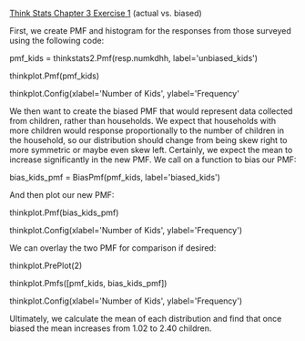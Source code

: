 [Think Stats Chapter 3 Exercise 1](http://greenteapress.com/thinkstats2/html/thinkstats2004.html#toc31) (actual vs. biased)

First, we create PMF and histogram for the responses from those surveyed using the following code:

pmf_kids = thinkstats2.Pmf(resp.numkdhh, label='unbiased_kids')

thinkplot.Pmf(pmf_kids)

thinkplot.Config(xlabel='Number of Kids', ylabel='Frequency'

We then want to create the biased PMF that would represent data collected from children, rather than households. We expect that households with more children would response proportionally to the number of children in the household, so our distribution should change from being skew right to more symmetric or maybe even skew left. Certainly, we expect the mean to increase significantly in the new PMF. We call on a function to bias our PMF:

bias_kids_pmf = BiasPmf(pmf_kids, label='biased_kids')

And then plot our new PMF:

thinkplot.Pmf(bias_kids_pmf)

thinkplot.Config(xlabel='Number of Kids', ylabel='Frequency')

We can overlay the two PMF for comparison if desired:

thinkplot.PrePlot(2)

thinkplot.Pmfs([pmf_kids, bias_kids_pmf])

thinkplot.Config(xlabel='Number of Kids', ylabel='Frequency')

Ultimately, we calculate the mean of each distribution and find that once biased the mean increases from 1.02 to 2.40 children.
